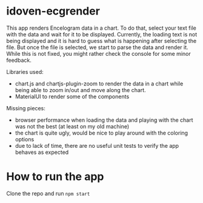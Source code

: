 # idoven-ecgrender

This app renders Encelogram data in a chart. To do that, select your text file with the data and wait for it to be displayed.
Currently, the loading text is not being displayed and it is hard to guess what is happening after selecting the file. But once the file is selected, we start to parse the data and render it. While this is not fixed, you might rather check the console for some minor feedback.

Libraries used:
- chart.js and chartjs-plugin-zoom to render the data in a chart while being able to zoom in/out and move along the chart.
- MaterialUI to render some of the components

Missing pieces:
- browser performance when loading the data and playing with the chart was not the best (at least on my old machine)
- the chart is quite ugly, would be nice to play around with the coloring options
- due to lack of time, there are no useful unit tests to verify the app behaves as expected

# How to run the app

Clone the repo and run `npm start`

